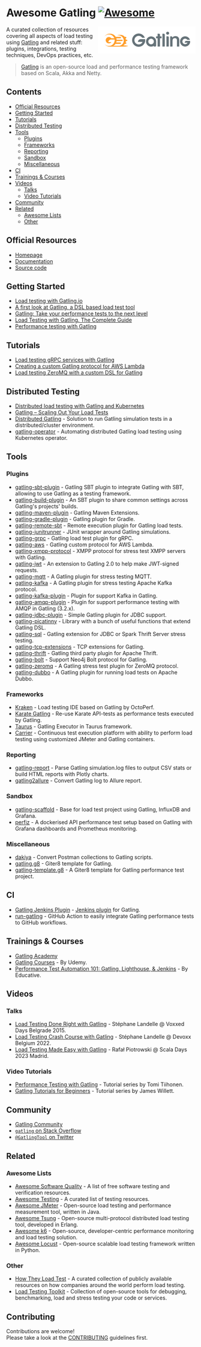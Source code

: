 # Awesome Gatling [![Awesome](https://awesome.re/badge.svg)](https://awesome.re)
<!--lint ignore double-link-->
[<img src="assets/images/gatling-logo.svg" align="right" width="260" alt="Gatling">](https://gatling.io/)
<!--lint ignore double-link-->
A curated collection of resources covering all aspects of load testing using [Gatling](https://gatling.io/) and related stuff: plugins, integrations, testing techniques, DevOps practices, etc.
<!--lint ignore double-link-->
> [Gatling](https://gatling.io/) is an open-source load and performance testing framework based on Scala, Akka and Netty.

## Contents

- [Official Resources](#official-resources)
- [Getting Started](#getting-started)
- [Tutorials](#tutorials)
- [Distributed Testing](#distributed-testing)
- [Tools](#tools)
  - [Plugins](#plugins)
  - [Frameworks](#frameworks)
  - [Reporting](#reporting)
  - [Sandbox](#sandbox)
  - [Miscellaneous](#miscellaneous)
- [CI](#ci)
- [Trainings & Courses](#trainings--courses)
- [Videos](#videos)
  - [Talks](#talks)
  - [Video Tutorials](#video-tutorials)
- [Community](#community)
- [Related](#related)
  - [Awesome Lists](#awesome-lists)
  - [Other](#other)

## Official Resources
<!--lint ignore double-link-->
- [Homepage](https://gatling.io/)
- [Documentation](https://docs.gatling.io/)
- [Source code](https://github.com/gatling/gatling)

## Getting Started

- [Load testing with Gatling.io](https://blog.pragmatists.com/load-testing-with-gatling-io-2a128fccfb3e)
- [A first look at Gatling, a DSL based load test tool](https://callistaenterprise.se/blogg/teknik/2014/04/16/a-first-look-at-gatling-a-dsl-based-load-test-tool/)
- [Gatling: Take your performance tests to the next level](https://www.thoughtworks.com/insights/blog/gatling-take-your-performance-tests-next-level)
- [Load Testing with Gatling. The Complete Guide](https://www.james-willett.com/gatling-load-testing-complete-guide/)
- [Performance testing with Gatling](https://automationrhapsody.com/performance-testing-with-gatling/)

## Tutorials

- [Load testing gRPC services with Gatling](https://medium.com/@georgeleung_7777/load-testing-grpc-services-with-gatling-990025c77055)
- [Creating a custom Gatling protocol for AWS Lambda](https://callistaenterprise.se/blogg/teknik/2016/11/26/gatling-custom-protocol/)
- [Load testing ZeroMQ with a custom DSL for Gatling](http://mintbeans.com/load-testing-zeromq-with-gatling/)

## Distributed Testing

- [Distributed load testing with Gatling and Kubernetes](https://debijenkorf.tech/https-medium-com-annashepeleva-distributed-load-testing-with-gatling-and-kubernetes-93ebce26edbe)
- [Gatling – Scaling Out Your Load Tests](https://web.archive.org/web/20210625094528/http://www.nimrodstech.com/gatling-cluster-load-testing/)
- [Distributed Gatling](https://github.com/Abiy/distGatling) - Solution to run Gatling simulation tests in a distributed/cluster environment.
- [gatling-operator](https://github.com/st-tech/gatling-operator) - Automating distributed Gatling load testing using Kubernetes operator.

## Tools

### Plugins

- [gatling-sbt-plugin](https://github.com/gatling/gatling-sbt-plugin) - Gatling SBT plugin to integrate Gatling with SBT, allowing to use Gatling as a testing framework.
- [gatling-build-plugin](https://github.com/gatling/gatling-build-plugin) - An SBT plugin to share common settings across Gatling's projects' builds.
- [gatling-maven-plugin](https://github.com/gatling/gatling-maven-plugin) - Gatling Maven Extensions.
- [gatling-gradle-plugin](https://github.com/gatling/gatling-gradle-plugin) - Gatling plugin for Gradle.
- [gatling-remote-sbt](https://github.com/Pravoru/gatling-remote-sbt) - Remote execution plugin for Gatling load tests.
- [gatling-junitrunner](https://github.com/Pravoru/gatling-junitrunner) - JUnit wrapper around Gatling simulations.
- [gatling-grpc](https://github.com/phiSgr/gatling-grpc) - Gatling load test plugin for gRPC.
- [gatling-aws](https://github.com/callistaenterprise/gatling-aws) - Gatling custom protocol for AWS Lambda.
- [gatling-xmpp-protocol](https://github.com/TLmaK0/gatling-xmpp-protocol) - XMPP protocol for stress test XMPP servers with Gatling.
- [gatling-jwt](https://bitbucket.org/atlassianlabs/gatling-jwt/) - An extension to Gatling 2.0 to help make JWT-signed requests.
- [gatling-mqtt](https://github.com/mnogu/gatling-mqtt) - A Gatling plugin for stress testing MQTT.
- [gatling-kafka](https://github.com/mnogu/gatling-kafka) - A Gatling plugin for stress testing Apache Kafka protocol.
- [gatling-kafka-plugin](https://github.com/Tinkoff/gatling-kafka-plugin) - Plugin for support Kafka in Gatling.
- [gatling-amqp-plugin](https://github.com/Tinkoff/gatling-amqp-plugin) - Plugin for support performance testing with AMQP in Gatling (3.2.x).
- [gatling-jdbc-plugin](https://github.com/Tinkoff/gatling-jdbc-plugin) - Simple Gatling plugin for JDBC support.
- [gatling-picatinny](https://github.com/Tinkoff/gatling-picatinny) - Library with a bunch of useful functions that extend Gatling DSL.
- [gatling-sql](https://github.com/tmcgrath/gatling-sql) - Gatling extension for JDBC or Spark Thrift Server stress testing.
- [gatling-tcp-extensions](https://github.com/scalecube/gatling-tcp-extensions) - TCP extensions for Gatling.
- [gatling-thrift](https://github.com/3tty0n/gatling-thrift) - Gatling third party plugin for Apache Thrift.
- [gatling-bolt](https://github.com/sarmbruster/gatling-bolt) - Support Neo4j Bolt protocol for Gatling.
- [gatling-zeromq](https://github.com/softwaremill/gatling-zeromq) - A Gatling stress test plugin for ZeroMQ protocol.
- [gatling-dubbo](https://github.com/youzan/gatling-dubbo) - A Gatling plugin for running load tests on Apache Dubbo.

### Frameworks

- [Kraken](https://github.com/OctoPerf/kraken) - Load testing IDE based on Gatling by OctoPerf.
- [Karate Gatling](https://karatelabs.github.io/karate/karate-gatling/) - Re-use Karate API-tests as performance tests executed by Gatling.
- [Taurus](https://gettaurus.org/docs/Gatling/) - Gatling Executor in Taurus framework.
- [Carrier](https://getcarrier.io/) - Continuous test execution platform with ability to perform load testing using customized JMeter and Gatling containers.

### Reporting

- [gatling-report](https://github.com/nuxeo/gatling-report) - Parse Gatling simulation.log files to output CSV stats or build HTML reports with Plotly charts.
- [gatling2allure](https://github.com/biski/gatling2allure) - Convert Gatling log to Allure report.

### Sandbox

- [gatling-scaffold](https://github.com/robsonbittencourt/gatling-scaffold) - Base for load test project using Gatling, InfluxDB and Grafana.
- [perfiz](https://github.com/znsio/perfiz) - A dockerised API performance test setup based on Gatling with Grafana dashboards and Prometheus monitoring.

### Miscellaneous

- [dakiya](https://github.com/rupeshmore/dakiya) - Convert Postman collections to Gatling scripts.
- [gatling.g8](https://github.com/gatling/gatling.g8) - Giter8 template for Gatling.
- [gatling-template.g8](https://github.com/Tinkoff/gatling-template.g8) - A Giter8 template for Gatling performance test project.

## CI

- [Gatling Jenkins Plugin](https://github.com/jenkinsci/gatling-plugin) - [Jenkins plugin](https://plugins.jenkins.io/gatling/) for Gatling.
- [run-gatling](https://github.com/liatrio/run-gatling) - GitHub Action to easily integrate Gatling performance tests to GitHub workflows.

## Trainings & Courses

- [Gatling Academy](https://academy.gatling.io/)
- [Gatling Courses](https://www.udemy.com/topic/gatling/) - By Udemy.
- [Performance Test Automation 101: Gatling, Lighthouse, & Jenkins](https://www.educative.io/courses/performance-test-automation-101-gatling-lighthouse-jenkins) - By Educative.

## Videos

### Talks

- [Load Testing Done Right with Gatling](https://www.youtube.com/watch?v=VUPTaPms210) - Stéphane Landelle @ Voxxed Days Belgrade 2015.
- [Load Testing Crash Course with Gatling](https://www.youtube.com/watch?v=RiM1GsVSbzM) - Stéphane Landelle @ Devoxx Belgium 2022.
- [Load Testing Made Easy with Gatling](https://www.youtube.com/watch?v=8Eplj8BvugA) - Rafał Piotrowski @ Scala Days 2023 Madrid.

### Video Tutorials

- [Performance Testing with Gatling](https://www.youtube.com/playlist?list=PLd4gvNaNZ4T3NCWsv3zwHYlLGtr9s1-Fz) - Tutorial series by Tomi Tiihonen.
- [Gatling Tutorials for Beginners](https://www.youtube.com/playlist?list=PLw_jGKXm9lIYpTotIJ-R31pXS7qqwXstt) - Tutorial series by James Willett.

## Community

- [Gatling Community](https://community.gatling.io/)
- [`gatling` on Stack Overflow](https://stackoverflow.com/questions/tagged/gatling+or+scala-gatling+or+gatling-plugin)
- [`@GatlingTool` on Twitter](https://twitter.com/gatlingtool)

## Related

### Awesome Lists

- [Awesome Software Quality](https://github.com/ligurio/sqa-wiki) - A list of free software testing and verification resources.
- [Awesome Testing](https://github.com/TheJambo/awesome-testing) - A curated list of testing resources.
- [Awesome JMeter](https://github.com/aliesbelik/awesome-jmeter) - Open-source load testing and performance measurement tool, written in Java.
- [Awesome Tsung](https://github.com/aliesbelik/awesome-tsung) - Open-source multi-protocol distributed load testing tool, developed in Erlang.
- [Awesome k6](https://github.com/grafana/awesome-k6) - Open-source, developer-centric performance monitoring and load testing solution.
- [Awesome Locust](https://github.com/aliesbelik/awesome-locust) - Open-source scalable load testing framework written in Python.

### Other

- [How They Load Test](https://github.com/aliesbelik/how-they-load) - A curated collection of publicly available resources on how companies around the world perform load testing.
- [Load Testing Toolkit](https://github.com/aliesbelik/load-testing-toolkit) - Collection of open-source tools for debugging, benchmarking, load and stress testing your code or services.

## Contributing

Contributions are welcome!<br>
Please take a look at the [CONTRIBUTING](CONTRIBUTING.md) guidelines first.
